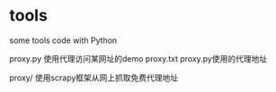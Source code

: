 tools
=====

some tools code with Python

proxy.py    使用代理访问某网址的demo
proxy.txt   proxy.py使用的代理地址

proxy/      使用scrapy框架从网上抓取免费代理地址
